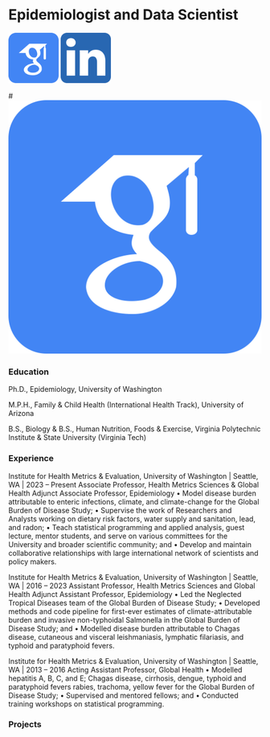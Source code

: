 # Epidemiologist and Data Scientist

[<img src="/assets/img/google-scholar.svg" width="100" />](https://scholar.google.com/citations?user=URpg89oAAAAJ&hl=en)
[<img src="/assets/img/linkedin.png" width="100" />](https://www.linkedin.com/in/jeffrey-stanaway-26496b86/)


#[![Google Scholar Logo](/assets/img/google-scholar.svg)](https://scholar.google.com/citations?user=URpg89oAAAAJ&hl=en)


### Education
Ph.D., Epidemiology, 
University of Washington

M.P.H., Family & Child Health (International Health Track), University of Arizona

B.S., Biology & 
B.S., Human Nutrition, Foods & Exercise,
Virginia Polytechnic Institute & State University (Virginia Tech)

### Experience
Institute for Health Metrics & Evaluation, 
University of Washington | Seattle, WA | 2023 – Present
Associate Professor, Health Metrics Sciences & Global Health
Adjunct Associate Professor, Epidemiology
•	Model disease burden attributable to enteric infections, climate, and climate-change for the Global Burden of Disease Study;
•	Supervise the work of Researchers and Analysts working on dietary risk factors, water supply and sanitation, lead, and radon;
•	Teach statistical programming and applied analysis, guest lecture, mentor students, and serve on various committees for the University and broader scientific community; and
•	Develop and maintain collaborative relationships with large international network of scientists and policy makers.

Institute for Health Metrics & Evaluation, 
University of Washington | Seattle, WA | 2016 – 2023
Assistant Professor, Health Metrics Sciences and Global Health
Adjunct Assistant Professor, Epidemiology
•	Led the Neglected Tropical Diseases team of the Global Burden of Disease Study;
•	Developed methods and code pipeline for first-ever estimates of climate-attributable burden and invasive non-typhoidal Salmonella in the Global Burden of Disease Study; and
•	Modelled disease burden attributable to Chagas disease, cutaneous and visceral leishmaniasis, lymphatic filariasis, and typhoid and paratyphoid fevers.

Institute for Health Metrics & Evaluation, 
University of Washington | Seattle, WA | 2013 – 2016
Acting Assistant Professor, Global Health
•	Modelled hepatitis A, B, C, and E; Chagas disease, cirrhosis, dengue, typhoid and paratyphoid fevers rabies, trachoma, yellow fever for the Global Burden of Disease Study;
•	Supervised and mentored fellows; and
•	Conducted training workshops on statistical programming.

### Projects


